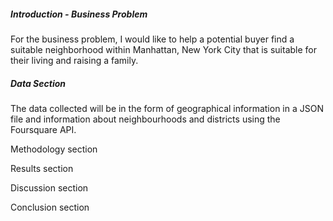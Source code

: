 ##### Introduction - Business Problem
For the business problem, I would like to help a potential buyer find a suitable neighborhood within Manhattan, New York City 
that is suitable for their living and raising a family.

##### Data Section
The data collected will be in the form of geographical information in a JSON file and information about neighbourhoods
and districts using the Foursquare API.

Methodology section 

Results section

Discussion section 


Conclusion section
